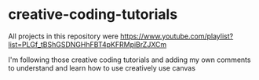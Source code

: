 # creative-coding-tutorials

All projects in this repository were https://www.youtube.com/playlist?list=PLGf_tBShGSDNGHhFBT4pKFRMpiBrZJXCm

I'm following those creative coding tutorials and adding my own comments to understand and learn how to use creatively use canvas
